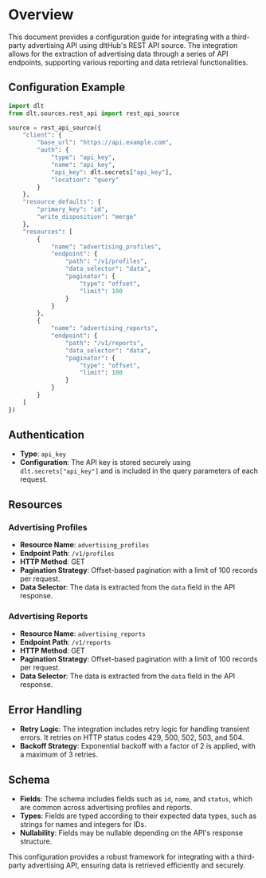 # Overview

This document provides a configuration guide for integrating with a third-party advertising API using dltHub's REST API source. The integration allows for the extraction of advertising data through a series of API endpoints, supporting various reporting and data retrieval functionalities.

## Configuration Example

```python
import dlt
from dlt.sources.rest_api import rest_api_source

source = rest_api_source({
    "client": {
        "base_url": "https://api.example.com",
        "auth": {
            "type": "api_key",
            "name": "api_key",
            "api_key": dlt.secrets["api_key"],
            "location": "query"
        }
    },
    "resource_defaults": {
        "primary_key": "id",
        "write_disposition": "merge"
    },
    "resources": [
        {
            "name": "advertising_profiles",
            "endpoint": {
                "path": "/v1/profiles",
                "data_selector": "data",
                "paginator": {
                    "type": "offset",
                    "limit": 100
                }
            }
        },
        {
            "name": "advertising_reports",
            "endpoint": {
                "path": "/v1/reports",
                "data_selector": "data",
                "paginator": {
                    "type": "offset",
                    "limit": 100
                }
            }
        }
    ]
})
```

## Authentication

- **Type**: `api_key`
- **Configuration**: The API key is stored securely using `dlt.secrets["api_key"]` and is included in the query parameters of each request.

## Resources

### Advertising Profiles

- **Resource Name**: `advertising_profiles`
- **Endpoint Path**: `/v1/profiles`
- **HTTP Method**: GET
- **Pagination Strategy**: Offset-based pagination with a limit of 100 records per request.
- **Data Selector**: The data is extracted from the `data` field in the API response.

### Advertising Reports

- **Resource Name**: `advertising_reports`
- **Endpoint Path**: `/v1/reports`
- **HTTP Method**: GET
- **Pagination Strategy**: Offset-based pagination with a limit of 100 records per request.
- **Data Selector**: The data is extracted from the `data` field in the API response.

## Error Handling

- **Retry Logic**: The integration includes retry logic for handling transient errors. It retries on HTTP status codes 429, 500, 502, 503, and 504.
- **Backoff Strategy**: Exponential backoff with a factor of 2 is applied, with a maximum of 3 retries.

## Schema

- **Fields**: The schema includes fields such as `id`, `name`, and `status`, which are common across advertising profiles and reports.
- **Types**: Fields are typed according to their expected data types, such as strings for names and integers for IDs.
- **Nullability**: Fields may be nullable depending on the API's response structure.

This configuration provides a robust framework for integrating with a third-party advertising API, ensuring data is retrieved efficiently and securely.